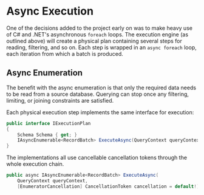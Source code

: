 # Async Execution
One of the decisions added to the project early on was to make heavy use of C# and .NET's asynchronous `foreach` loops.  The execution engine (as outlined above) will create a physical plan containing several steps for reading, filtering, and so on.  Each step is wrapped in an `async foreach` loop, each iteration from which a batch is produced.  

## Async Enumeration
The benefit with the async enumeration is that only the required data needs to be read from a source database.  Querying can stop once any filtering, limiting, or joining constraints are satisfied.

Each physical execution step implements the same interface for execution:

```c#
public interface IExecutionPlan
{
    Schema Schema { get; }
    IAsyncEnumerable<RecordBatch> ExecuteAsync(QueryContext queryContext, CancellationToken cancellation = default!);
}
```

The implementations all use cancellable cancellation tokens through the whole execution chain.

```c#
public async IAsyncEnumerable<RecordBatch> ExecuteAsync(
    QueryContext queryContext,
    [EnumeratorCancellation] CancellationToken cancellation = default!)
```
